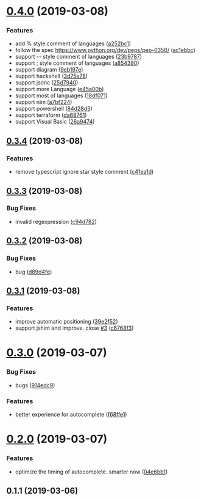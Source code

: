 # [0.4.0](https://github.com/axetroy/vscode-comment-autocomplete/compare/v0.3.4...v0.4.0) (2019-03-08)


### Features

* add % style comment of languages ([a252bc1](https://github.com/axetroy/vscode-comment-autocomplete/commit/a252bc1))
* follow the spec https://www.python.org/dev/peps/pep-0350/ ([ac1ebbc](https://github.com/axetroy/vscode-comment-autocomplete/commit/ac1ebbc))
* support -- style comment of languages ([23b9787](https://github.com/axetroy/vscode-comment-autocomplete/commit/23b9787))
* support ; style comment of languages ([a854380](https://github.com/axetroy/vscode-comment-autocomplete/commit/a854380))
* support diagram ([9eb197e](https://github.com/axetroy/vscode-comment-autocomplete/commit/9eb197e))
* support hackshell ([3d75e78](https://github.com/axetroy/vscode-comment-autocomplete/commit/3d75e78))
* support jsonc ([25d7940](https://github.com/axetroy/vscode-comment-autocomplete/commit/25d7940))
* support more Language ([e45a00b](https://github.com/axetroy/vscode-comment-autocomplete/commit/e45a00b))
* support most of languages ([18df071](https://github.com/axetroy/vscode-comment-autocomplete/commit/18df071))
* support nim ([a7bf224](https://github.com/axetroy/vscode-comment-autocomplete/commit/a7bf224))
* support powershell ([84d28d3](https://github.com/axetroy/vscode-comment-autocomplete/commit/84d28d3))
* support terraform ([da68761](https://github.com/axetroy/vscode-comment-autocomplete/commit/da68761))
* support Visual Basic ([26a9474](https://github.com/axetroy/vscode-comment-autocomplete/commit/26a9474))



## [0.3.4](https://github.com/axetroy/vscode-comment-autocomplete/compare/v0.3.3...v0.3.4) (2019-03-08)


### Features

* remove typescript ignore star style comment ([c41ea1d](https://github.com/axetroy/vscode-comment-autocomplete/commit/c41ea1d))



## [0.3.3](https://github.com/axetroy/vscode-comment-autocomplete/compare/v0.3.2...v0.3.3) (2019-03-08)


### Bug Fixes

* invalid regexpression ([c94d782](https://github.com/axetroy/vscode-comment-autocomplete/commit/c94d782))



## [0.3.2](https://github.com/axetroy/vscode-comment-autocomplete/compare/v0.3.1...v0.3.2) (2019-03-08)


### Bug Fixes

* bug ([d89d4fe](https://github.com/axetroy/vscode-comment-autocomplete/commit/d89d4fe))



## [0.3.1](https://github.com/axetroy/vscode-comment-autocomplete/compare/v0.3.0...v0.3.1) (2019-03-08)


### Features

* improve automatic positioning ([39e2f52](https://github.com/axetroy/vscode-comment-autocomplete/commit/39e2f52))
* support jshint and improve. close [#3](https://github.com/axetroy/vscode-comment-autocomplete/issues/3) ([c6768f3](https://github.com/axetroy/vscode-comment-autocomplete/commit/c6768f3))



# [0.3.0](https://github.com/axetroy/vscode-comment-autocomplete/compare/v0.2.0...v0.3.0) (2019-03-07)


### Bug Fixes

* bugs ([914edc9](https://github.com/axetroy/vscode-comment-autocomplete/commit/914edc9))


### Features

* better experience for autocomplete ([f68ffe1](https://github.com/axetroy/vscode-comment-autocomplete/commit/f68ffe1))



# [0.2.0](https://github.com/axetroy/vscode-comment-autocomplete/compare/v0.1.1...v0.2.0) (2019-03-07)


### Features

* optimize the timing of autocomplete. smarter now ([04e6bb1](https://github.com/axetroy/vscode-comment-autocomplete/commit/04e6bb1))



## 0.1.1 (2019-03-06)



